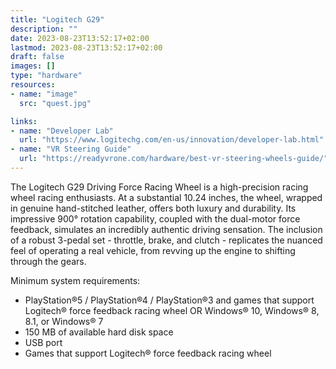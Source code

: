 ```yaml
---
title: "Logitech G29"
description: ""
date: 2023-08-23T13:52:17+02:00
lastmod: 2023-08-23T13:52:17+02:00
draft: false
images: []
type: "hardware"
resources:
- name: "image"
  src: "quest.jpg"

links:
- name: "Developer Lab"
  url: "https://www.logitechg.com/en-us/innovation/developer-lab.html"
- name: "VR Steering Guide"
  url: "https://readyvrone.com/hardware/best-vr-steering-wheels-guide/"
---
```

The Logitech G29 Driving Force Racing Wheel is a high-precision racing wheel racing enthusiasts. At a substantial 10.24 inches, the wheel, wrapped in genuine hand-stitched leather, offers both luxury and durability. Its impressive 900° rotation capability, coupled with the dual-motor force feedback, simulates an incredibly authentic driving sensation. The inclusion of a robust 3-pedal set - throttle, brake, and clutch - replicates the nuanced feel of operating a real vehicle, from revving up the engine to shifting through the gears.

Minimum system requirements:

- PlayStation®5 / PlayStation®4 / PlayStation®3 and games that support Logitech® force feedback racing wheel OR Windows® 10, Windows® 8, 8.1, or Windows® 7
- 150 MB of available hard disk space
- USB port
- Games that support Logitech® force feedback racing wheel